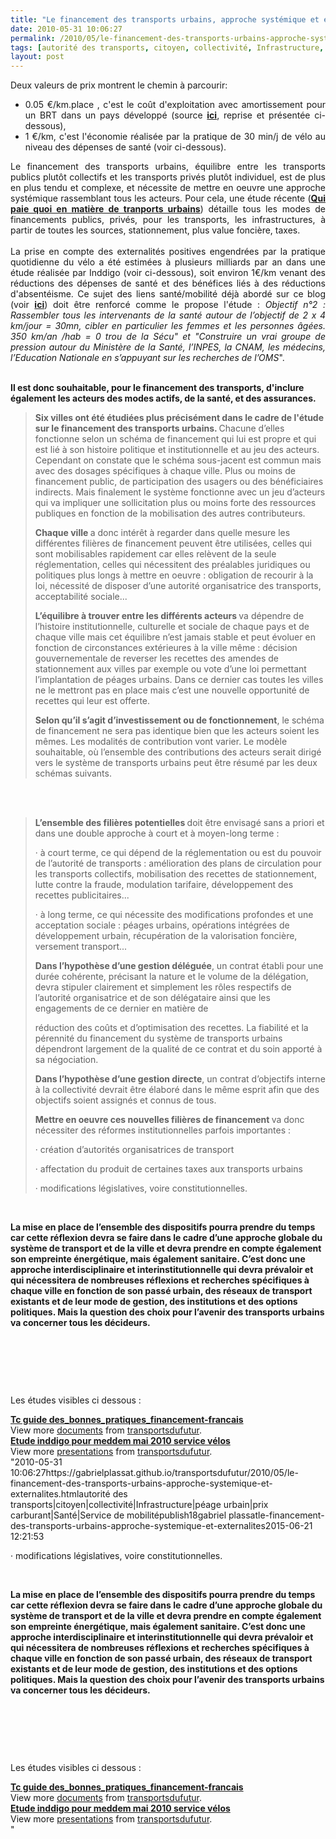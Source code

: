 ```yaml
---
title: "Le financement des transports urbains, approche systémique et externalités"
date: 2010-05-31 10:06:27
permalink: /2010/05/le-financement-des-transports-urbains-approche-systemique-et-externalites.html
tags: [autorité des transports, citoyen, collectivité, Infrastructure, péage urbain, prix carburant, Santé, Service de mobilité]
layout: post
---
```


<p style="text-align: justify">Deux valeurs de prix montrent le chemin à parcourir: </p> <ul> <li> <div style="text-align: justify">0.05 €/km.place , c'est le coût d'exploitation avec amortissement pour un BRT dans un pays développé (source <strong><a href="http://www.slideshare.net/transportsdufutur/tc-guide-desbonnespratiquesfinancementfrancais" target="_blank">ici</a></strong>, reprise et présentée ci-dessous),</div></li> <li> <div style="text-align: justify">1 €/km, c'est l'économie réalisée par la pratique de 30 min/j de vélo au niveau des dépenses de santé (voir ci-dessous).</div></li> </ul> <p style="text-align: justify"> <div style="text-align: justify">Le financement des transports urbains, équilibre entre les transports publics plutôt collectifs et les transports privés plutôt individuel, est de plus en plus tendu et complexe, et nécessite de mettre en oeuvre une approche systémique rassemblant tous les acteurs. Pour cela, une étude récente (<strong><a href="http://www.slideshare.net/transportsdufutur/tc-guide-desbonnespratiquesfinancementfrancais" target="_blank">Qui paie quoi en matière de tranports urbains</a></strong>) détaille tous les modes de financements publics, privés, pour les transports, les infrastructures, à partir de toutes les sources, stationnement, plus value foncière, taxes. </div> <div style="text-align: justify"> </div> <div style="text-align: justify">La prise en compte des externalités positives engendrées par la pratique quotidienne du vélo a été estimées à plusieurs milliards par an dans une étude réalisée par Inddigo (voir ci-dessous), soit environ 1€/km venant des réductions des dépenses de santé et des bénéfices liés à des réductions d'absentéisme. Ce sujet des liens santé/mobilité déjà abordé sur ce blog (voir <strong><a href="https://gabrielplassat.github.io/transportsdufutur/sante/" target="_blank">ici</a></strong>) doit être renforcé comme le propose l'étude : <span><em>Objectif n°2 : Rassembler tous les intervenants de la santé autour de l’objectif de 2 x 4 km/jour = 30mn, cibler en particulier les femmes et les personnes âgées. 350 km/an /hab = 0 trou de la Sécu" et "</em><span><em>Construire un vrai groupe de pression autour du Ministère de la Santé, l’INPES, la CNAM, les médecins, l’Education Nationale en s’appuyant sur les recherches de l’OMS</em>".</span></span></div></p> <div style=""text-align: justify""><span><span></span></span> </div> <div style=""text-align: justify""><span><span><strong>Il est donc souhaitable, pour le financement des transports, d'inclure également les acteurs des modes actifs, de la santé, et des assurances.</strong></span></span></div> <div style=""text-align: justify""><span> </span></div>  <!--more-->  <blockquote> <p class=""MsoNormal""><strong><span>Six villes ont été étudiées plus précisément dans le cadre de l'étude sur le financement des transports urbains. </span></strong><span>Chacune d’elles fonctionne selon un schéma de financement qui lui est propre et qui est lié à son histoire politique et institutionnelle et au jeu des acteurs. Cependant on constate que le schéma sous-jacent est commun mais avec des dosages spécifiques à chaque ville. Plus ou moins de financement public, de participation des usagers ou des bénéficiaires indirects. Mais finalement le système fonctionne avec un jeu d’acteurs qui va impliquer une sollicitation plus ou moins forte des ressources publiques en fonction de la mobilisation des autres contributeurs.</span></p> <p class=""MsoNormal""><strong><span>Chaque ville </span></strong><span>a donc intérêt à regarder dans quelle mesure les différentes filières de financement peuvent être utilisées, celles qui sont mobilisables rapidement car elles relèvent de la seule réglementation, celles qui nécessitent des préalables juridiques ou politiques plus longs à mettre en oeuvre : obligation de recourir à la loi, nécessité de disposer d’une autorité organisatrice des transports, acceptabilité sociale...</span></p> <p class=""MsoNormal""><strong><span>L’équilibre à trouver entre les différents acteurs </span></strong><span>va dépendre de l’histoire institutionnelle, culturelle et sociale de chaque pays et de chaque ville mais cet équilibre n’est jamais stable et peut évoluer en fonction de circonstances extérieures à la ville même : décision gouvernementale de reverser les recettes des amendes de stationnement aux villes par exemple ou vote d’une loi permettant l’implantation de péages urbains. Dans ce dernier cas toutes les villes ne le mettront pas en place mais c’est une nouvelle opportunité de recettes qui leur est offerte.</span></p> <p style=""text-align: justify""><strong><span>Selon qu’il s’agit d’investissement ou de fonctionnement</span></strong><span>, le schéma de financement ne sera pas identique bien que les acteurs soient les mêmes. Les modalités de contribution vont varier. Le modèle souhaitable, où l’ensemble des contributions des acteurs serait dirigé vers le système de transports urbains peut être résumé par les deux schémas suivants.</span></p></blockquote> <p style=""text-align: justify""><span><a href="https://gabrielplassat.github.io/transportsdufutur/wp-content/uploads/sites/6/old/6a0120a66d2ad4970b0133ef594391970b-pi.jpg"" rel=""lightbox""><img alt=""Financetc1"" border=""0"" class=""asset asset-image at-xid-6a0120a66d2ad4970b0133ef594391970b "" src=""/wp-content/uploads/sites/6/old/6a0120a66d2ad4970b0133ef594391970b-500pi.jpg"" title=""Financetc1"" /></a> <a href="https://gabrielplassat.github.io/transportsdufutur/wp-content/uploads/sites/6/old/6a0120a66d2ad4970b01348288a2f8970c-pi.jpg"" rel=""lightbox""><img alt=""Financetc2"" border=""0"" class=""asset asset-image at-xid-6a0120a66d2ad4970b01348288a2f8970c "" src=""/wp-content/uploads/sites/6/old/6a0120a66d2ad4970b01348288a2f8970c-500pi.jpg"" title=""Financetc2"" /></a> <br /> <br /></span></p> <blockquote> <p class=""MsoNormal""><strong><span>L’ensemble des filières potentielles </span></strong><span>doit être envisagé sans a priori et dans une double approche à court et à moyen-long terme :</span></p> <p class=""MsoNormal""><span><span>·<span> </span></span></span><span dir=""ltr""><span>à court terme, ce qui dépend de la réglementation ou est du pouvoir de l’autorité de transports : amélioration des plans de circulation pour les transports collectifs, mobilisation des recettes de stationnement, lutte contre la fraude, modulation tarifaire, développement des recettes publicitaires... </span></span></p> <p class=""MsoNormal""><span><span>·<span> </span></span></span><span dir=""ltr""><span>à long terme, ce qui nécessite des modifications profondes et une acceptation sociale : péages urbains, opérations intégrées de développement urbain, récupération de la valorisation foncière, versement transport...</span></span></p> <p class=""MsoNormal""><strong><span>Dans l’hypothèse d’une gestion déléguée</span></strong><span>, un contrat établi pour une durée cohérente, précisant la nature et le volume de la délégation, devra stipuler clairement et simplement les rôles respectifs de l’autorité organisatrice et de son délégataire ainsi que les engagements de ce dernier en matière de</span></p> <p class=""MsoNormal""><span>réduction des coûts et d’optimisation des recettes. La fiabilité et la pérennité du financement du système de transports urbains dépendront largement de la qualité de ce contrat et du soin apporté à sa négociation.</span></p> <p class=""MsoNormal""><strong><span>Dans l’hypothèse d’une gestion directe</span></strong><span>, un contrat d’objectifs interne à la collectivité devrait être élaboré dans le même esprit afin que des objectifs soient assignés et connus de tous.</span></p> <p class=""MsoNormal""><strong><span>Mettre en oeuvre ces nouvelles filières de financement </span></strong><span>va donc nécessiter des réformes institutionnelles parfois importantes :</span></p> <p class=""MsoNormal""><span><span>·<span> </span></span></span><span dir=""ltr""><span>création d’autorités organisatrices de transport </span></span></p> <p class=""MsoNormal""><span><span>·<span> </span></span></span><span dir=""ltr""><span>affectation du produit de certaines taxes aux transports urbains </span></span></p> <p class=""MsoNormal""><span><span>·<span> </span></span></span><span dir=""ltr""><span>modifications législatives, voire constitutionnelles.</span></span></p></blockquote> <p class=""MsoNormal""><span dir=""ltr""><span></span></span> </p> <p class=""MsoNormal""><span><strong>La mise en place de l’ensemble des dispositifs pourra prendre du temps car cette réflexion devra se faire dans le cadre d’une approche globale du système de transport et de la ville et devra prendre en compte également son empreinte énergétique, mais également sanitaire. C’est donc une approche interdisciplinaire et interinstitutionnelle qui devra prévaloir et qui nécessitera de nombreuses réflexions et recherches spécifiques à chaque ville en fonction de son passé urbain, des réseaux de transport existants et de leur mode de gestion, des institutions et des options politiques. Mais la question des choix pour l’avenir des transports urbains va concerner tous les décideurs.</strong></span></p> <p class=""MsoNormal""><span></span> </p> <p class=""MsoNormal""><span></span><span></span> </p> <p class=""MsoNormal""><span></span> </p> <p style=""text-align: justify"">Les études visibles ci dessous :</p> <div id=""__ss_4358965""><strong><a href=""http://www.slideshare.net/transportsdufutur/tc-guide-desbonnespratiquesfinancementfrancais"" title=""Tc guide des_bonnes_pratiques_financement-francais"">Tc guide des_bonnes_pratiques_financement-francais</a></strong>   <div>View more <a href=""http://www.slideshare.net/"">documents</a> from <a href=""http://www.slideshare.net/transportsdufutur"">transportsdufutur</a>.</div></div> <div id=""__ss_4358962""><strong><a href=""http://www.slideshare.net/transportsdufutur/etude-inddigo-pour-meddem-mai-2010-service-vlos"" title=""Etude inddigo pour meddem mai 2010 service vélos"">Etude inddigo pour meddem mai 2010 service vélos</a></strong>   <div>View more <a href=""http://www.slideshare.net/"">presentations</a> from <a href=""http://www.slideshare.net/transportsdufutur"">transportsdufutur</a>.</div></div>"2010-05-31 10:06:27https://gabrielplassat.github.io/transportsdufutur/2010/05/le-financement-des-transports-urbains-approche-systemique-et-externalites.htmlautorité des transports|citoyen|collectivité|Infrastructure|péage urbain|prix carburant|Santé|Service de mobilitépublish18gabriel plassatle-financement-des-transports-urbains-approche-systemique-et-externalites2015-06-21 12:21:53</span></span></p> <p class=""MsoNormal""><span><span>·<span> </span></span></span><span dir=""ltr""><span>modifications législatives, voire constitutionnelles.</span></span></p></blockquote> <p class=""MsoNormal""><span dir=""ltr""><span></span></span> </p> <p class=""MsoNormal""><span><strong>La mise en place de l’ensemble des dispositifs pourra prendre du temps car cette réflexion devra se faire dans le cadre d’une approche globale du système de transport et de la ville et devra prendre en compte également son empreinte énergétique, mais également sanitaire. C’est donc une approche interdisciplinaire et interinstitutionnelle qui devra prévaloir et qui nécessitera de nombreuses réflexions et recherches spécifiques à chaque ville en fonction de son passé urbain, des réseaux de transport existants et de leur mode de gestion, des institutions et des options politiques. Mais la question des choix pour l’avenir des transports urbains va concerner tous les décideurs.</strong></span></p> <p class=""MsoNormal""><span></span> </p> <p class=""MsoNormal""><span></span><span></span> </p> <p class=""MsoNormal""><span></span> </p> <p style=""text-align: justify"">Les études visibles ci dessous :</p> <div id=""__ss_4358965""><strong><a href=""http://www.slideshare.net/transportsdufutur/tc-guide-desbonnespratiquesfinancementfrancais"" title=""Tc guide des_bonnes_pratiques_financement-francais"">Tc guide des_bonnes_pratiques_financement-francais</a></strong>   <div>View more <a href=""http://www.slideshare.net/"">documents</a> from <a href=""http://www.slideshare.net/transportsdufutur"">transportsdufutur</a>.</div></div> <div id=""__ss_4358962""><strong><a href=""http://www.slideshare.net/transportsdufutur/etude-inddigo-pour-meddem-mai-2010-service-vlos"" title=""Etude inddigo pour meddem mai 2010 service vélos"">Etude inddigo pour meddem mai 2010 service vélos</a></strong>   <div>View more <a href=""http://www.slideshare.net/"">presentations</a> from <a href=""http://www.slideshare.net/transportsdufutur"">transportsdufutur</a>.</div></div>"
